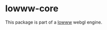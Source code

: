 lowww-core
===

This package is part of a [lowww](https://github.com/andrevenancio/lowww) webgl engine.
